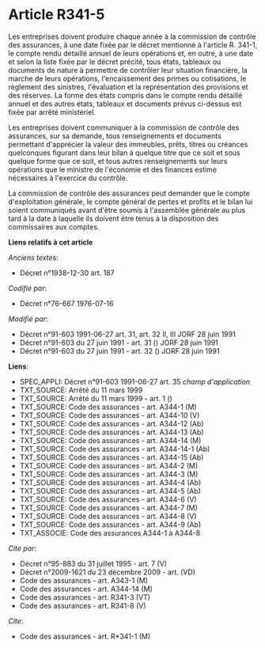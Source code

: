 # Article R341-5

Les entreprises doivent produire chaque année à la commission de contrôle des assurances, à une date fixée par le décret
mentionné à l'article R. 341-1, le compte rendu détaillé annuel de leurs opérations et, en outre, à une date et selon la
liste fixée par le décret précité, tous états, tableaux ou documents de nature à permettre de contrôler leur situation
financière, la marche de leurs opérations, l'encaissement des primes ou cotisations, le règlement des sinistres, l'évaluation
et la représentation des provisions et des réserves. La forme des états compris dans le compte rendu détaillé annuel et des
autres états, tableaux et documents prévus ci-dessus est fixée par arrêté ministériel.

Les entreprises doivent communiquer à la commission de contrôle des assurances, sur sa demande, tous renseignements et
documents permettant d'apprécier la valeur des immeubles, prêts, titres ou créances quelconques figurant dans leur bilan à
quelque titre que ce soit et sous quelque forme que ce soit, et tous autres renseignements sur leurs opérations que le
ministre de l'économie et des finances estime nécessaires à l'exercice du contrôle.

La commission de contrôle des assurances peut demander que le compte d'exploitation générale, le compte général de pertes et
profits et le bilan lui soient communiqués avant d'être soumis à l'assemblée générale au plus tard à la date à laquelle ils
doivent être tenus à la disposition des commissaires aux comptes.

**Liens relatifs à cet article**

_Anciens textes_:

  - Décret n°1938-12-30 art. 187

_Codifié par_:

  - Décret n°76-667 1976-07-16

_Modifié par_:

  - Décret n°91-603 1991-06-27 art. 31, art. 32 II, III JORF 28 juin 1991
  - Décret n°91-603 du 27 juin 1991 - art. 31 () JORF 28 juin 1991
  - Décret n°91-603 du 27 juin 1991 - art. 32 () JORF 28 juin 1991

**Liens**:

  - SPEC_APPLI: Décret n°91-603 1991-06-27 art. 35 *champ d'application*
  - TXT_SOURCE: Arrêté du 11 mars 1999
  - TXT_SOURCE: Arrêté du 11 mars 1999 - art. 1 ()
  - TXT_SOURCE: Code des assurances - art. A344-1 (M)
  - TXT_SOURCE: Code des assurances - art. A344-10 (V)
  - TXT_SOURCE: Code des assurances - art. A344-12 (Ab)
  - TXT_SOURCE: Code des assurances - art. A344-13 (Ab)
  - TXT_SOURCE: Code des assurances - art. A344-14 (M)
  - TXT_SOURCE: Code des assurances - art. A344-14-1 (Ab)
  - TXT_SOURCE: Code des assurances - art. A344-15 (Ab)
  - TXT_SOURCE: Code des assurances - art. A344-2 (M)
  - TXT_SOURCE: Code des assurances - art. A344-3 (M)
  - TXT_SOURCE: Code des assurances - art. A344-4 (Ab)
  - TXT_SOURCE: Code des assurances - art. A344-5 (Ab)
  - TXT_SOURCE: Code des assurances - art. A344-6 (V)
  - TXT_SOURCE: Code des assurances - art. A344-7 (M)
  - TXT_SOURCE: Code des assurances - art. A344-8 (V)
  - TXT_SOURCE: Code des assurances - art. A344-9 (Ab)
  - TXT_ASSOCIE: Code des assurances A344-1 à A344-8

_Cité par_:

  - Décret n°95-883 du 31 juillet 1995 - art. 7 (V)
  - Décret n°2009-1621 du 23 décembre 2009 - art. (VD)
  - Code des assurances - art. A343-1 (M)
  - Code des assurances - art. A344-14 (M)
  - Code des assurances - art. R341-3 (VT)
  - Code des assurances - art. R341-8 (V)

_Cite_:

  - Code des assurances - art. R*341-1 (M)
